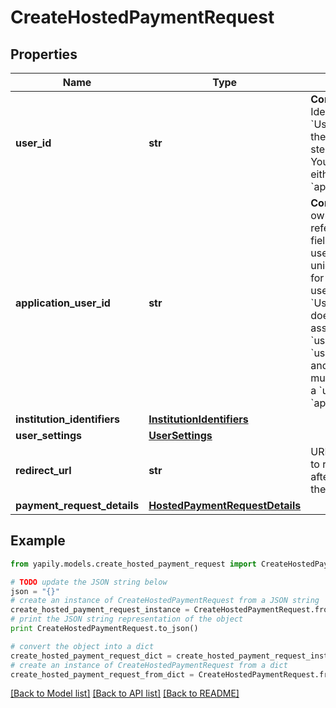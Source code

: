 # CreateHostedPaymentRequest


## Properties
Name | Type | Description | Notes
------------ | ------------- | ------------- | -------------
**user_id** | **str** | __Conditional__. Yapily Identifier for the &#x60;User&#x60; returned by the create user step POST /users. You must provide either a &#x60;userId&#x60; or &#x60;applicationUserId&#x60;. | [optional] 
**application_user_id** | **str** | __Conditional__. Your own &#x60;User&#x60; reference. This field allows you to use your own unique references for individual users. Where the &#x60;User&#x60; reference doesn&#39;t have an associated Yapily &#x60;userId&#x60;, a new &#x60;userId&#x60; is created and linked to it. You must provide either a &#x60;userId&#x60; or &#x60;applicationUserId&#x60;. | [optional] 
**institution_identifiers** | [**InstitutionIdentifiers**](InstitutionIdentifiers.md) |  | 
**user_settings** | [**UserSettings**](UserSettings.md) |  | [optional] 
**redirect_url** | **str** | URL of your server to redirect the user after completion of the payment flow. | 
**payment_request_details** | [**HostedPaymentRequestDetails**](HostedPaymentRequestDetails.md) |  | 

## Example

```python
from yapily.models.create_hosted_payment_request import CreateHostedPaymentRequest

# TODO update the JSON string below
json = "{}"
# create an instance of CreateHostedPaymentRequest from a JSON string
create_hosted_payment_request_instance = CreateHostedPaymentRequest.from_json(json)
# print the JSON string representation of the object
print CreateHostedPaymentRequest.to_json()

# convert the object into a dict
create_hosted_payment_request_dict = create_hosted_payment_request_instance.to_dict()
# create an instance of CreateHostedPaymentRequest from a dict
create_hosted_payment_request_from_dict = CreateHostedPaymentRequest.from_dict(create_hosted_payment_request_dict)
```
[[Back to Model list]](../README.md#documentation-for-models) [[Back to API list]](../README.md#documentation-for-api-endpoints) [[Back to README]](../README.md)


